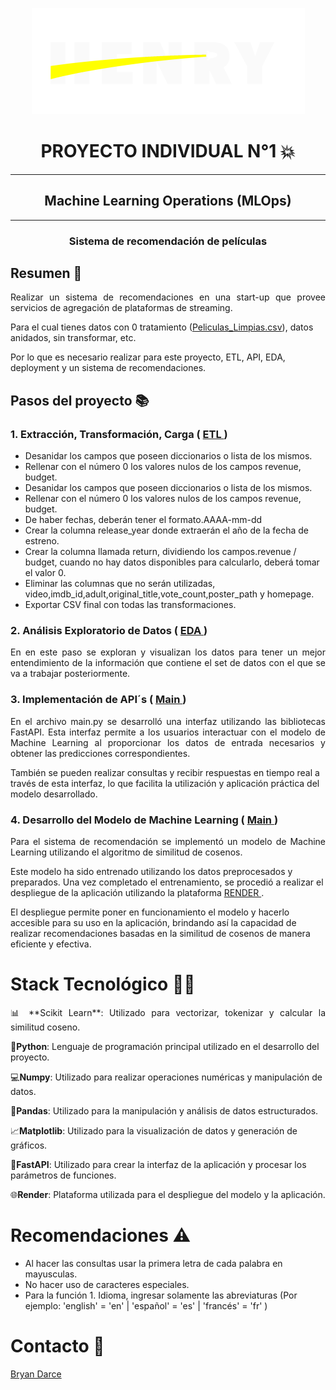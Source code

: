 <p align="center">
  <img src="src/logo_henry.png" alt="Logo">
</p>

 
<h1 align="center"> PROYECTO INDIVIDUAL N°1 💥</h1>
<hr>

 
<h2 align="center">Machine Learning Operations (MLOps)</h2>
  <hr>
<h3 align="center">Sistema de recomendación de películas</h3>

## Resumen 📃 
<p align="justify">
Realizar un sistema de recomendaciones en una start-up que provee servicios de agregación de plataformas de streaming.

Para el cual tienes datos con 0 tratamiento ([Peliculas_Limpias.csv](https://github.com/ayhovi/Proyecto_01/blob/master/Datasets/Peliculas_Limpias.csv)), datos anidados, sin transformar, etc.

Por lo que es necesario realizar para este proyecto, ETL, API, EDA, deployment y un sistema de recomendaciones.

</p>

## Pasos del proyecto 📚
### 1. Extracción, Transformación, Carga ( [ ETL ](https://github.com/BryanDarce01/PI_ML_OPS/blob/master/ETL_Peliculas.ipynb))
<p align="justify">

* Desanidar los campos que poseen diccionarios o lista de los mismos.
* Rellenar con el número 0 los valores nulos de los campos revenue, budget.
* Desanidar los campos que poseen diccionarios o lista de los mismos.
* Rellenar con el número 0 los valores nulos de los campos revenue, budget.
* De haber fechas, deberán tener el formato.AAAA-mm-dd
* Crear la columna release_year donde extraerán el año de la fecha de estreno.
* Crear la columna llamada return, dividiendo los campos.revenue / budget, cuando no hay datos disponibles para calcularlo, deberá tomar el valor 0.
* Eliminar las columnas que no serán utilizadas, video,imdb_id,adult,original_title,vote_count,poster_path y homepage.
* Exportar CSV final con todas las transformaciones.

</p>

### 2. Análisis Exploratorio de Datos ( [ EDA ](https://github.com/BryanDarce01/PI_ML_OPS/blob/master/EDA.ipynb))

<p align="justify">
  En en este paso se exploran y visualizan los datos para tener un mejor entendimiento de la información que contiene el set de datos con el que se va a trabajar posteriormente.

</p>

###  3. Implementación de API´s ( [ Main ](https://github.com/BryanDarce01/PI_ML_OPS/blob/master/main.py))
<p align="justify">
  En el archivo main.py se desarrolló una interfaz utilizando las bibliotecas FastAPI. Esta interfaz permite a los usuarios interactuar con el modelo de Machine Learning al proporcionar los datos de entrada necesarios y obtener las predicciones correspondientes. 

  También se pueden realizar consultas y recibir respuestas en tiempo real a través de esta interfaz, lo que facilita la utilización y aplicación práctica del modelo desarrollado.

</p>

### 4. Desarrollo del Modelo de Machine Learning ( [ Main ](https://github.com/BryanDarce01/PI_ML_OPS/blob/master/main.py))
<p align="justify">
  Para el sistema de recomendación se implementó un modelo de Machine Learning utilizando el algoritmo de similitud de cosenos. 

  Este modelo ha sido entrenado utilizando los datos preprocesados y preparados. Una vez completado el entrenamiento, se procedió a realizar el despliegue de la aplicación utilizando la plataforma [RENDER ](https://darcemlops.onrender.com/docs). 

  El despliegue permite poner en funcionamiento el modelo y hacerlo accesible para su uso en la aplicación, brindando así la capacidad de realizar recomendaciones basadas en la similitud de cosenos de manera eficiente y efectiva.

# Stack Tecnológico 👨‍💻
<p align="justify">
  📊 **Scikit Learn**: Utilizado para vectorizar, tokenizar y calcular la similitud coseno.

  🐍**Python**: Lenguaje de programación principal utilizado en el desarrollo del proyecto.

  💻**Numpy**: Utilizado para realizar operaciones numéricas y manipulación de datos.

  🐼**Pandas**: Utilizado para la manipulación y análisis de datos estructurados.

  📈**Matplotlib**: Utilizado para la visualización de datos y generación de gráficos.

  📳**FastAPI**: Utilizado para crear la interfaz de la aplicación y procesar los parámetros de funciones.

  🌐**Render**: Plataforma utilizada para el despliegue del modelo y la aplicación.

</p>

# Recomendaciones ⚠️

- Al hacer las consultas usar la primera letra de cada palabra en mayusculas.
- No hacer uso de caracteres especiales.
- Para la función 1. Idioma, ingresar solamente las abreviaturas (Por ejemplo: 'english' = 'en' | 'español' = 'es' | 'francés' = 'fr' )

# Contacto 📱
[Bryan Darce](https://www.linkedin.com/in/bryan-darce/)